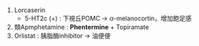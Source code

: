 1. Lorcaserin
	- 5-HT2c (+) : 下視丘POMC -> $\alpha$-melanocortin，增加飽足感
2. 類Apmphetamine : **Phentermine** + Topiramate
3. Orlistat : 胰脂酶inhibitor -> 油便便